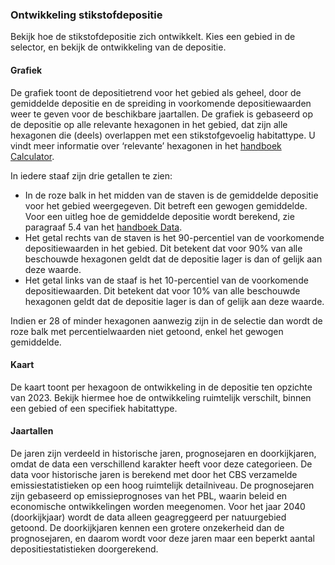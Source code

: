 ### Ontwikkeling stikstofdepositie

Bekijk hoe de stikstofdepositie zich ontwikkelt. Kies een gebied in de selector, en bekijk de ontwikkeling van de depositie.

#### Grafiek
De grafiek toont de depositietrend voor het gebied als geheel, door de gemiddelde depositie en de spreiding in voorkomende depositiewaarden weer te geven voor de beschikbare jaartallen. De grafiek is gebaseerd op de depositie op alle relevante hexagonen in het gebied, dat zijn alle hexagonen die (deels) overlappen met een stikstofgevoelig habitattype. U vindt meer informatie over ‘relevante’ hexagonen in het [handboek Calculator](https://www.aeriusproducten.nl/documenten).

In iedere staaf zijn drie getallen te zien:
- In de roze balk in het midden van de staven is de gemiddelde depositie voor het gebied weergegeven. Dit betreft een gewogen gemiddelde. Voor een uitleg hoe de gemiddelde depositie wordt berekend, zie paragraaf 5.4 van het [handboek Data](https://www.aeriusproducten.nl/documenten).
- Het getal rechts van de staven is het 90-percentiel van de voorkomende depositiewaarden in het gebied. Dit betekent dat voor 90% van alle beschouwde hexagonen geldt dat de depositie lager is dan of gelijk aan deze waarde.
- Het getal links van de staaf is het 10-percentiel van de voorkomende depositiewaarden. Dit betekent dat voor 10% van alle beschouwde hexagonen geldt dat de depositie lager is dan of gelijk aan deze waarde.

Indien er 28 of minder hexagonen aanwezig zijn in de selectie dan wordt de roze balk met percentielwaarden niet getoond, enkel het gewogen gemiddelde.

#### Kaart
De kaart toont per hexagoon de ontwikkeling in de depositie ten opzichte van 2023. Bekijk hiermee hoe de ontwikkeling ruimtelijk verschilt, binnen een gebied of een specifiek habitattype.

#### Jaartallen
De jaren zijn verdeeld in historische jaren, prognosejaren en doorkijkjaren, omdat de data een verschillend karakter heeft voor deze categorieen. De data voor historische jaren is berekend met door het CBS verzamelde emissiestatistieken op een hoog ruimtelijk detailniveau. De prognosejaren zijn gebaseerd op emissieprognoses van het PBL, waarin beleid en economische ontwikkelingen worden meegenomen. Voor het jaar 2040 (doorkijkjaar) wordt de data alleen geagreggeerd per natuurgebied getoond. De doorkijkjaren kennen een grotere onzekerheid dan de prognosejaren, en daarom wordt voor deze jaren maar een beperkt aantal depositiestatistieken doorgerekend.
